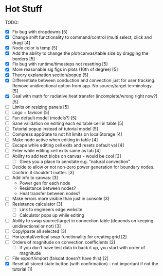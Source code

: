 # Hot Stuff

TODO:
- [x] Fix bug with dropdowns [5]
- [x] Change shift functionality to command/control (multi select, click and drag) [4]
- [x] Node color is temp [5]
- [x] Add the ability to change the plot/canvas/table size by dragging the borders [5]
- [x] Fix bug with runtime/timesteps not resetting [5]
- [x] More reasonable sig figs in plots (10th of degree) [5]
- [x] Theory explanation section/popup [5]
- [x] Differentiate between conduction and convection just for user tracking. Remove unidirectional option from app. No source/target terminology. [5]
- [x] Deal with math for radiative heat transfer (incomplete/wrong right now?) [5]
- [ ] Limits on resizing panels [5]
- [ ] Logo + favicon [5]
- [ ] Fun default model (models?) [5]
- [ ] Sane validation on editing each editable cell in table [5]
- [ ] Tutorial popup instead of tutorial model [5]
- [ ] Compress appState to not hit limits on localStorage [4]
- [ ] Make node active when editing in table [4]
- [ ] Escape while editing cell exits and resets default val [4]
- [ ] Enter while editing cell exits same as tab [4]
- [ ] Ability to add text blobs on canvas - would be cool [3]
  - [ ] Gives you a place to annotate e.g. "natural convection"
- [ ] Decide to allow or not non-zero power generation for boundary nodes. Confirm it shouldn't matter. [3]
- [ ] Add info to canvas: [3]
  - Power gen for each node
  - Resistance between nodes?
  - Heat transfer between nodes?
- [ ] Make errors more visible than just in console [3]
- [ ] Resistance calculator [3]
    - [ ] Link to engineers edge website
    - [ ] Calculator pops up while editing
- [ ] Ability to swap source/target in connection table (depends on keeping unidirectional or not) [3]
- [ ] Copy/paste all selected [3]
- [ ] Horizontal/vertical snap functionality for creating grid [2]
- [ ] Orders of magnitude on convection coefficients [2]
  - [ ] If you don't have test data to back it up, you start with order of magnitude
- [ ] File export/import (falsdat doesn't have this) [2]
- [x] Reset all stored state button (with confirmation) - not important if not the tutorial [1]
